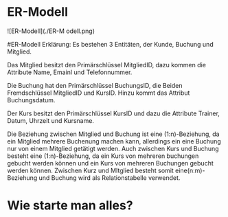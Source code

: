 
# ER-Modell

![ER-Modell](./ER-M odell.png)

#ER-Modell Erklärung:
Es bestehen 3 Entitäten, der Kunde, Buchung und Mitglied.

Das Mitglied besitzt den Primärschlüssel MitgliedID, dazu kommen die Attribute Name, Emainl und Telefonnummer.

Die Buchung hat den Primärschlüssel BuchungsID, die Beiden Fremdschlüssel MitgliedID und KursID. Hinzu kommt das Attribut Buchungsdatum.

Der Kurs besitzt den Primärschlüssel KursID und dazu die Attribute Trainer, Datum, Uhrzeit und Kursname.

Die Beziehung zwischen Mitglied und Buchung ist eine (1:n)-Beziehung, da ein Mitglied mehrere Buchenung machen kann, allerdings ein eine Buchung nur von einem Mitglied getätigt werden.
Auch zwischen Kurs und Buchung besteht eine (1:n)-Beziehung, da ein Kurs von mehreren buchungen gebucht werden können und ein Kurs von mehreren Buchungen gebucht werden können.
Zwischen Kurz und MItglied besteht somit eine(n:m)-Beziehung und Buchung wird als Relationstabelle verwendet.

# Wie starte man alles?